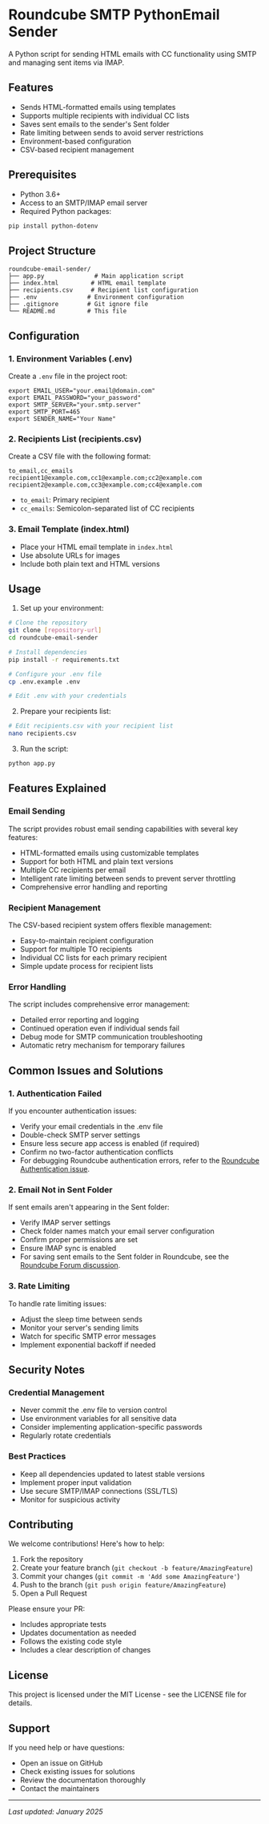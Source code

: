 # Roundcube SMTP PythonEmail Sender

A Python script for sending HTML emails with CC functionality using SMTP and managing sent items via IMAP.

## Features

- Sends HTML-formatted emails using templates
- Supports multiple recipients with individual CC lists
- Saves sent emails to the sender's Sent folder
- Rate limiting between sends to avoid server restrictions
- Environment-based configuration
- CSV-based recipient management

## Prerequisites

- Python 3.6+
- Access to an SMTP/IMAP email server
- Required Python packages:

```bash
pip install python-dotenv
```

## Project Structure

```
roundcube-email-sender/
├── app.py              # Main application script
├── index.html         # HTML email template
├── recipients.csv     # Recipient list configuration
├── .env              # Environment configuration
├── .gitignore        # Git ignore file
└── README.md         # This file

```

## Configuration

### 1. Environment Variables (.env)

Create a `.env` file in the project root:

```env
export EMAIL_USER="your.email@domain.com"
export EMAIL_PASSWORD="your_password"
export SMTP_SERVER="your.smtp.server"
export SMTP_PORT=465
export SENDER_NAME="Your Name"
```

### 2. Recipients List (recipients.csv)

Create a CSV file with the following format:

```csv
to_email,cc_emails
recipient1@example.com,cc1@example.com;cc2@example.com
recipient2@example.com,cc3@example.com;cc4@example.com
```

- `to_email`: Primary recipient
- `cc_emails`: Semicolon-separated list of CC recipients

### 3. Email Template (index.html)

- Place your HTML email template in `index.html`
- Use absolute URLs for images
- Include both plain text and HTML versions

## Usage

1. Set up your environment:

```bash
# Clone the repository
git clone [repository-url]
cd roundcube-email-sender

# Install dependencies
pip install -r requirements.txt

# Configure your .env file
cp .env.example .env

# Edit .env with your credentials
```

2. Prepare your recipients list:

```bash
# Edit recipients.csv with your recipient list
nano recipients.csv
```

3. Run the script:

```bash
python app.py
```

## Features Explained

### Email Sending

The script provides robust email sending capabilities with several key features:

- HTML-formatted emails using customizable templates
- Support for both HTML and plain text versions
- Multiple CC recipients per email
- Intelligent rate limiting between sends to prevent server throttling
- Comprehensive error handling and reporting

### Recipient Management

The CSV-based recipient system offers flexible management:

- Easy-to-maintain recipient configuration
- Support for multiple TO recipients
- Individual CC lists for each primary recipient
- Simple update process for recipient lists

### Error Handling

The script includes comprehensive error management:

- Detailed error reporting and logging
- Continued operation even if individual sends fail
- Debug mode for SMTP communication troubleshooting
- Automatic retry mechanism for temporary failures

## Common Issues and Solutions

### 1. Authentication Failed

If you encounter authentication issues:

- Verify your email credentials in the .env file
- Double-check SMTP server settings
- Ensure less secure app access is enabled (if required)
- Confirm no two-factor authentication conflicts
- For debugging Roundcube authentication errors, refer to the [Roundcube Authentication issue](https://github.com/roundcube/roundcubemail/issues/8676).

### 2. Email Not in Sent Folder

If sent emails aren't appearing in the Sent folder:

- Verify IMAP server settings
- Check folder names match your email server configuration
- Confirm proper permissions are set
- Ensure IMAP sync is enabled
- For saving sent emails to the Sent folder in Roundcube, see the [Roundcube Forum discussion](https://www.roundcubeforum.net/index.php?topic=30404.0).

### 3. Rate Limiting

To handle rate limiting issues:

- Adjust the sleep time between sends
- Monitor your server's sending limits
- Watch for specific SMTP error messages
- Implement exponential backoff if needed

## Security Notes

### Credential Management

- Never commit the .env file to version control
- Use environment variables for all sensitive data
- Consider implementing application-specific passwords
- Regularly rotate credentials

### Best Practices

- Keep all dependencies updated to latest stable versions
- Implement proper input validation
- Use secure SMTP/IMAP connections (SSL/TLS)
- Monitor for suspicious activity

## Contributing

We welcome contributions! Here's how to help:

1. Fork the repository
2. Create your feature branch (`git checkout -b feature/AmazingFeature`)
3. Commit your changes (`git commit -m 'Add some AmazingFeature'`)
4. Push to the branch (`git push origin feature/AmazingFeature`)
5. Open a Pull Request

Please ensure your PR:
- Includes appropriate tests
- Updates documentation as needed
- Follows the existing code style
- Includes a clear description of changes

## License

This project is licensed under the MIT License - see the LICENSE file for details.

## Support

If you need help or have questions:

- Open an issue on GitHub
- Check existing issues for solutions
- Review the documentation thoroughly
- Contact the maintainers

---

*Last updated: January 2025*
